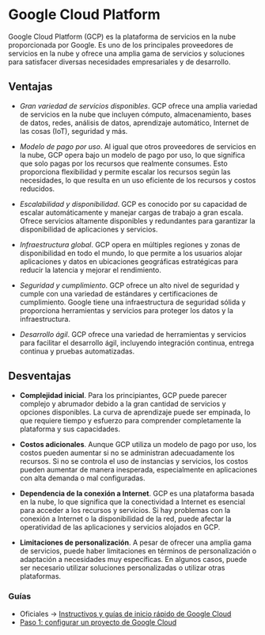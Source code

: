 # Google Cloud Platform

Google Cloud Platform (GCP) es la plataforma de servicios en la nube proporcionada por Google. Es uno de los principales proveedores de servicios en la nube y ofrece una amplia gama de servicios y soluciones para satisfacer diversas necesidades empresariales y de desarrollo.

## Ventajas

- *Gran variedad de servicios disponibles*. GCP ofrece una amplia variedad de servicios en la nube que incluyen cómputo, almacenamiento, bases de datos, redes, análisis de datos, aprendizaje automático, Internet de las cosas (IoT), seguridad y más.

- *Modelo de pago por uso*. Al igual que otros proveedores de servicios en la nube, GCP opera bajo un modelo de pago por uso, lo que significa que solo pagas por los recursos que realmente consumes. Esto proporciona flexibilidad y permite escalar los recursos según las necesidades, lo que resulta en un uso eficiente de los recursos y costos reducidos.

- *Escalabilidad y disponibilidad*. GCP es conocido por su capacidad de escalar automáticamente y manejar cargas de trabajo a gran escala. Ofrece servicios altamente disponibles y redundantes para garantizar la disponibilidad de aplicaciones y servicios.

- *Infraestructura global*. GCP opera en múltiples regiones y zonas de disponibilidad en todo el mundo, lo que permite a los usuarios alojar aplicaciones y datos en ubicaciones geográficas estratégicas para reducir la latencia y mejorar el rendimiento.

- *Seguridad y cumplimiento*. GCP ofrece un alto nivel de seguridad y cumple con una variedad de estándares y certificaciones de cumplimiento. Google tiene una infraestructura de seguridad sólida y proporciona herramientas y servicios para proteger los datos y la infraestructura.

- *Desarrollo ágil*. GCP ofrece una variedad de herramientas y servicios para facilitar el desarrollo ágil, incluyendo integración continua, entrega continua y pruebas automatizadas.

## Desventajas

- **Complejidad inicial**. Para los principiantes, GCP puede parecer complejo y abrumador debido a la gran cantidad de servicios y opciones disponibles. La curva de aprendizaje puede ser empinada, lo que requiere tiempo y esfuerzo para comprender completamente la plataforma y sus capacidades.

- **Costos adicionales**. Aunque GCP utiliza un modelo de pago por uso, los costos pueden aumentar si no se administran adecuadamente los recursos. Si no se controla el uso de instancias y servicios, los costos pueden aumentar de manera inesperada, especialmente en aplicaciones con alta demanda o mal configuradas.

- **Dependencia de la conexión a Internet**. GCP es una plataforma basada en la nube, lo que significa que la conectividad a Internet es esencial para acceder a los recursos y servicios. Si hay problemas con la conexión a Internet o la disponibilidad de la red, puede afectar la operatividad de las aplicaciones y servicios alojados en GCP.

- **Limitaciones de personalización**. A pesar de ofrecer una amplia gama de servicios, puede haber limitaciones en términos de personalización o adaptación a necesidades muy específicas. En algunos casos, puede ser necesario utilizar soluciones personalizadas o utilizar otras plataformas.

### Guías

- Oficiales $\rightarrow$ [Instructivos y guías de inicio rápido de Google Cloud](https://cloud.google.com/docs/tutorials?hl=ES)
- [Paso 1: configurar un proyecto de Google Cloud](https://docs.citrix.com/es-es/tech-zone/learn/poc-guides/gcp-enterprisedaas-setup.html)
